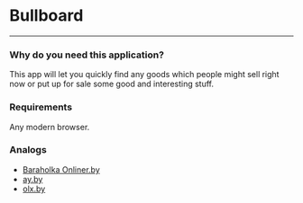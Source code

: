 # Bullboard
***
### Why do you need this application?

This app will let you quickly find any goods which people might sell right now or put up for sale some good and interesting stuff.

### Requirements

Any modern browser.

### Analogs

* [Baraholka Onliner.by](https://baraholka.onliner.by/)
* [ay.by](http://ay.by/)
* [olx.by](https://www.olx.by/)